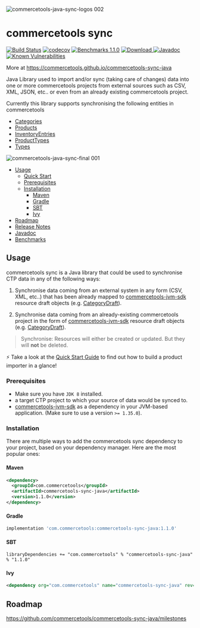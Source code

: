 ![commercetools-java-sync-logos 002](https://user-images.githubusercontent.com/9512131/31182587-90d47f0a-a924-11e7-9716-66e6bec7f79b.png)
# commercetools sync
[![Build Status](https://travis-ci.org/commercetools/commercetools-sync-java.svg?branch=master)](https://travis-ci.org/commercetools/commercetools-sync-java)
[![codecov](https://codecov.io/gh/commercetools/commercetools-sync-java/branch/master/graph/badge.svg)](https://codecov.io/gh/commercetools/commercetools-sync-java)
[![Benchmarks 1.1.0](https://img.shields.io/badge/Benchmarks-1.1.0-orange.svg)](https://commercetools.github.io/commercetools-sync-java/benchmarks/)
[![Download](https://api.bintray.com/packages/commercetools/maven/commercetools-sync-java/images/download.svg) ](https://bintray.com/commercetools/maven/commercetools-sync-java/_latestVersion)
[![Javadoc](http://javadoc-badge.appspot.com/com.commercetools/commercetools-sync-java.svg?label=Javadoc)](https://commercetools.github.io/commercetools-sync-java/v/1.1.0/)
[![Known Vulnerabilities](https://snyk.io/test/github/commercetools/commercetools-sync-java/4b2e26113d591bda158217c5dc1cf80a88665646/badge.svg)](https://snyk.io/test/github/commercetools/commercetools-sync-java/4b2e26113d591bda158217c5dc1cf80a88665646)

More at https://commercetools.github.io/commercetools-sync-java
 
Java Library used to import and/or sync (taking care of changes) data into one or more commercetools projects from external sources such 
as CSV, XML, JSON, etc.. or even from an already existing commercetools project.

Currently this library supports synchronising the following entities in commercetools
    
 - [Categories](/docs/usage/CATEGORY_SYNC.md)
 - [Products](/docs/usage/PRODUCT_SYNC.md)
 - [InventoryEntries](/docs/usage/INVENTORY_SYNC.md)
 - [ProductTypes](/docs/usage/PRODUCT_TYPE_SYNC.md)
 - [Types](/docs/usage/TYPE_SYNC.md)

![commercetools-java-sync-final 001](https://user-images.githubusercontent.com/9512131/31230702-0f2255a6-a9e5-11e7-9412-04ed52641dde.png)
<!-- START doctoc generated TOC please keep comment here to allow auto update -->
<!-- DON'T EDIT THIS SECTION, INSTEAD RE-RUN doctoc TO UPDATE -->

- [Usage](#usage)
  - [Quick Start](/docs/usage/QUICK_START.md)
  - [Prerequisites](#prerequisites)
  - [Installation](#installation)
    - [Maven](#maven)
    - [Gradle](#gradle)
    - [SBT](#sbt)
    - [Ivy](#ivy)
- [Roadmap](#roadmap)
- [Release Notes](/docs/RELEASE_NOTES.md)
- [Javadoc](https://commercetools.github.io/commercetools-sync-java/v/1.1.0/)
- [Benchmarks](https://commercetools.github.io/commercetools-sync-java/benchmarks/)

<!-- END doctoc generated TOC please keep comment here to allow auto update -->
## Usage

commercetools sync is a Java library that could be used to synchronise CTP data in any of the following ways:

1. Synchronise data coming from an external system in any form (CSV, XML, etc..) that has been already mapped to 
[commercetools-jvm-sdk](https://github.com/commercetools/commercetools-jvm-sdk) resource draft objects 
(e.g. [CategoryDraft](https://github.com/commercetools/commercetools-jvm-sdk/blob/master/commercetools-models/src/main/java/io/sphere/sdk/categories/CategoryDraft.java)).

2. Synchronise data coming from an already-existing commercetools project in the form of 
[commercetools-jvm-sdk](https://github.com/commercetools/commercetools-jvm-sdk) resource draft objects 
(e.g. [CategoryDraft](https://github.com/commercetools/commercetools-jvm-sdk/blob/master/commercetools-models/src/main/java/io/sphere/sdk/categories/CategoryDraft.java)).


> Synchronise: Resources will either be created or updated. But they will **not** be deleted.

⚡ Take a look at the [Quick Start Guide](/docs/usage/QUICK_START.md) to find out how to build a product importer in a glance!

### Prerequisites
 
 - Make sure you have `JDK 8` installed.
 - a target CTP project to which your source of data would be synced to.
 - [commercetools-jvm-sdk](https://github.com/commercetools/commercetools-jvm-sdk) as a dependency in your JVM-based 
  application. (Make sure to use a version `>= 1.35.0`).


### Installation
There are multiple ways to add the commercetools sync dependency to your project, based on your dependency manager. 
Here are the most popular ones:
#### Maven 
````xml
<dependency>
  <groupId>com.commercetools</groupId>
  <artifactId>commercetools-sync-java</artifactId>
  <version>1.1.0</version>
</dependency>
````
#### Gradle
````groovy
implementation 'com.commercetools:commercetools-sync-java:1.1.0'
````
#### SBT 
````
libraryDependencies += "com.commercetools" % "commercetools-sync-java" % "1.1.0"
````
#### Ivy 
````xml
<dependency org="com.commercetools" name="commercetools-sync-java" rev="1.1.0"/>
````


## Roadmap
https://github.com/commercetools/commercetools-sync-java/milestones
